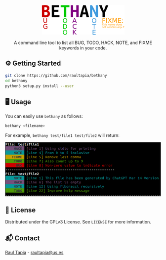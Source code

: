 <div align="center" style="margin-bottom: 10px;">
<a href="https://github.com/raultapia/bethany">
<img src="images/logo.png" alt="logo">
</a>
</div>

<p align="center">
A command line tool to list all BUG, TODO, HACK, NOTE, and FIXME keywords in your code.
</p>

## ⚙️ Getting Started

```bash
git clone https://github.com/raultapia/bethany
cd bethany
python3 setup.py install --user
```

## 🖥️ Usage
You can easily use `bethany` as follows:
```bash
bethany <filename>
```

For example, ``bethany test/file1 test/file2`` will return:

![example](images/example.png)

## 📝 License

Distributed under the GPLv3 License. See `LICENSE` for more information.

## 📬 Contact

[Raul Tapia](https://github.com/raultapia) - raultapia@us.es
